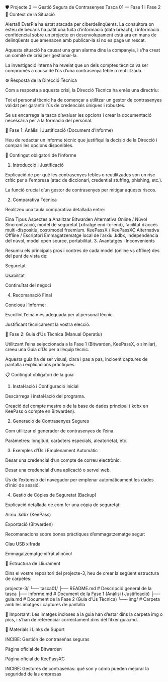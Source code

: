 🛡️ Projecte 3 — Gestió Segura de Contrasenyes
Tasca 01 — Fase 1 i Fase 2
📢 Context de la Situació

Alerta!!
EverPia ha estat atacada per ciberdelinqüents.
La consultora on esteu de becaris ha patit una fuita d’informació (data breach), i informació confidencial sobre un projecte en desenvolupament està ara en mans de delinqüents que amenacen amb publicar-la si no es paga un rescat.

Aquesta situació ha causat una gran alarma dins la companyia, i s’ha creat un comitè de crisi per gestionar-la.

La investigació interna ha revelat que un dels comptes tècnics va ser compromès a causa de l’ús d’una contrasenya feble o reutilitzada.

⚙️ Resposta de la Direcció Tècnica

Com a resposta a aquesta crisi, la Direcció Tècnica ha emès una directriu:

Tot el personal tècnic ha de començar a utilitzar un gestor de contrasenyes validat per garantir l'ús de credencials úniques i robustes.

Se us encarrega la tasca d’avaluar les opcions i crear la documentació necessària per a la formació del personal.

🧩 Fase 1: Anàlisi i Justificació (Document d'Informe)

Heu de redactar un informe tècnic que justifiqui la decisió de la Direcció i compari les opcions disponibles.

📘 Contingut obligatori de l’informe
1. Introducció i Justificació

Explicació de per què les contrasenyes febles o reutilitzades són un risc crític per a l'empresa (atac de diccionari, credential stuffing, phishing, etc.).

La funció crucial d’un gestor de contrasenyes per mitigar aquests riscos.

2. Comparativa Tècnica

Realitzeu una taula comparativa detallada entre:

Eina	Tipus	Aspectes a Analitzar
Bitwarden	Alternativa Online / Núvol	Sincronització, model de seguretat (xifratge end-to-end), facilitat d’accés multi-dispositiu, cost/model freemium.
KeePassX / KeePassXC	Alternativa Offline / Escriptori	Emmagatzematge local de l’arxiu .kdbx, independència del núvol, model open source, portabilitat.
3. Avantatges i Inconvenients

Resumiu els principals pros i contres de cada model (online vs offline) des del punt de vista de:

Seguretat

Usabilitat

Continuïtat del negoci

4. Recomanació Final

Concloeu l’informe:

Escollint l’eina més adequada per al personal tècnic.

Justificant tècnicament la vostra elecció.

🧭 Fase 2: Guia d’Ús Tècnica (Manual Operatiu)

Utilitzant l’eina seleccionada a la Fase 1 (Bitwarden, KeePassX, o similar), creeu una Guia d’Ús per a l’equip tècnic.

Aquesta guia ha de ser visual, clara i pas a pas, incloent captures de pantalla i explicacions pràctiques.

📋 Contingut obligatori de la guia
1. Instal·lació i Configuració Inicial

Descàrrega i instal·lació del programa.

Creació del compte mestre o de la base de dades principal (.kdbx en KeePass o compte en Bitwarden).

2. Generació de Contrasenyes Segures

Com utilitzar el generador de contrasenyes de l’eina.

Paràmetres: longitud, caràcters especials, aleatorietat, etc.

3. Exemples d’Ús i Emplenament Automàtic

Desar una credencial d’un compte de correu electrònic.

Desar una credencial d’una aplicació o servei web.

Ús de l’extensió del navegador per emplenar automàticament les dades d’inici de sessió.

4. Gestió de Còpies de Seguretat (Backup)

Explicació detallada de com fer una còpia de seguretat:

Arxiu .kdbx (KeePass)

Exportació (Bitwarden)

Recomanacions sobre bones pràctiques d’emmagatzematge segur:

Clau USB xifrada

Emmagatzematge xifrat al núvol

📂 Estructura de Lliurament

Dins el vostre repositori del projecte-3, heu de crear la següent estructura de carpetes:

projecte-3/
└── tasca01/
    ├── README.md        # Descripció general de la tasca
    ├── informe.md       # Document de la Fase 1 (Anàlisi i Justificació)
    ├── guia.md          # Document de la Fase 2 (Guia d’Ús Tècnica)
    └── img/             # Carpeta amb les imatges i captures de pantalla


📝 Important:
Les imatges incloses a la guia han d’estar dins la carpeta img o pics, i s’han de referenciar correctament dins del fitxer guia.md.

🔗 Materials i Links de Suport

INCIBE: Gestión de contraseñas seguras

Pàgina oficial de Bitwarden

Pàgina oficial de KeePassXC

INCIBE: Gestores de contraseñas: qué son y cómo pueden mejorar la seguridad de las empresas
